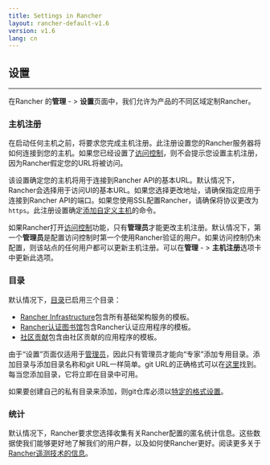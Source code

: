 ```yaml
---
title: Settings in Rancher
layout: rancher-default-v1.6
version: v1.6
lang: cn
---
```


## 设置

------

在Rancher 的**管理** - > **设置**页面中，我们允许为产品的不同区域定制Rancher。

### 主机注册

在启动任何主机之前，将要求您完成主机注册。此注册设置您的Rancher服务器将如何连接到您的主机。如果您已经设置了[访问控制](https://github.com/rancher/rancher.github.io/blob/master/rancher/v1.6/cn/configuration/settings/%7B%7Bsite.baseurl%7D%7D/rancher/%7B%7Bpage.version%7D%7D/%7B%7Bpage.lang%7D%7D/configuration/access-control)，则不会提示您设置主机注册，因为Rancher假定您的URL将被访问。

该设置确定您的主机将用于连接到Rancher API的基本URL。默认情况下，Rancher会选择用于访问UI的基本URL。如果您选择更改地址，请确保指定应用于连接到Rancher API的端口。如果您使用SSL配置Rancher，请确保将协议更改为`https`。此注册设置确定[添加自定义主机](https://github.com/rancher/rancher.github.io/blob/master/rancher/v1.6/cn/configuration/settings/%7B%7Bsite.baseurl%7D%7D/rancher/%7B%7Bpage.version%7D%7D/%7B%7Bpage.lang%7D%7D/hosts/custom)的命令。

如果Rancher打开[访问控制](https://github.com/rancher/rancher.github.io/blob/master/rancher/v1.6/cn/configuration/settings/%7B%7Bsite.baseurl%7D%7D/rancher/%7B%7Bpage.version%7D%7D/%7B%7Bpage.lang%7D%7D/configuration/access-control)功能，只有**管理员**才能更改主机注册。默认情况下，第一个**管理员**是配置访问控制时第一个使用Rancher验证的用户。如果访问控制仍未配置，则该站点的任何用户都可以更新主机注册。可以在**管理** - > **主机注册**选项卡中更新此选项。

### 目录

默认情况下，[目录](https://github.com/rancher/rancher.github.io/blob/master/rancher/v1.6/cn/configuration/settings/%7B%7Bsite.baseurl%7D%7D/rancher/%7B%7Bpage.version%7D%7D/%7B%7Bpage.lang%7D%7D/catalog)已启用三个目录：

- [Rancher Infrastructure](https://github.com/rancher/infra-catalog)包含所有基础架构服务的模板。
- [Rancher认证图书馆](https://github.com/rancher/rancher-catalog)包含Rancher认证应用程序的模板。
- [社区贡献](https://github.com/rancher/community-catalog)包含由社区贡献的应用程序的模板。

由于“设置”页面仅适用于[管理员](https://github.com/rancher/rancher.github.io/blob/master/rancher/v1.6/cn/configuration/settings/%7B%7Bsite.baseurl%7D%7D/rancher/%7B%7Bpage.version%7D%7D/%7B%7Bpage.lang%7D%7D/configuration/accounts/#admin)，因此只有管理员才能向“专家”添加专用目录。添加目录与添加目录名称和git URL一样简单。git URL的正确格式可以在[这里](https://git-scm.com/docs/git-clone#_git_urls_a_id_urls_a)找到。每当您添加目录，它将立即在目录中可用。

如果要创建自己的私有目录来添加，则git仓库必须以[特定的格式设置](https://github.com/rancher/rancher.github.io/blob/master/rancher/v1.6/cn/configuration/settings/%7B%7Bsite.baseurl%7D%7D/rancher/%7B%7Bpage.version%7D%7D/%7B%7Bpage.lang%7D%7D/catalog/private-catalog)。

### 统计

默认情况下，Rancher要求您选择收集有关Rancher配置的匿名统计信息。这些数据使我们能够更好地了解我们的用户群，以及如何使Rancher更好。阅读更多关于[Rancher遥测技术的信息](https://github.com/rancher/rancher.github.io/blob/master/rancher/v1.6/cn/configuration/settings/%7B%7Bsite.baseurl%7D%7D/rancher/telemetry)。